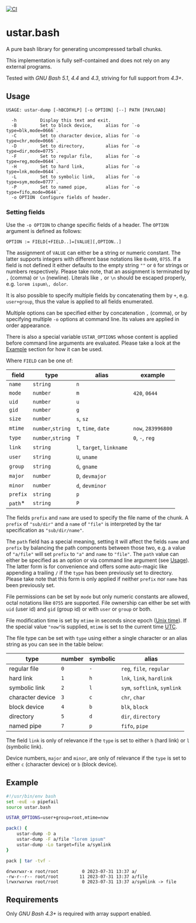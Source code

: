 [![CI](https://github.com/goregath/ustar.bash/actions/workflows/tests.yml/badge.svg)](https://github.com/goregath/ustar.bash/actions/workflows/tests.yml)

# ustar.bash

A pure bash library for generating uncompressed tarball chunks.

This implementation is fully self-contained and does not rely on any external programs.

Tested with _GNU Bash 5.1_, _4.4_ and _4.3_, striving for full support from _4.3+_.

## Usage

    USAGE: ustar-dump [-hBCDFHLP] [-o OPTION] [--] PATH [PAYLOAD]
    
      -h         Display this text and exit.
      -B         Set to block device,     alias for `-o type=blk,mode=0666`.
      -C         Set to character device, alias for `-o type=chr,mode=0666`.
      -D         Set to directory,        alias for `-o type=dir,mode=0775`.
      -F         Set to regular file,     alias for `-o type=reg,mode=0644`.
      -H         Set to hard link,        alias for `-o type=lnk,mode=0644`.
      -L         Set to symbolic link,    alias for `-o type=sym,mode=0777`.
      -P         Set to named pipe,       alias for `-o type=fifo,mode=0644`.
      -o OPTION  Configure fields of header.


### Setting fields

Use the `-o OPTION` to change specific fields of a header. The `OPTION` argument is defined as follows:

    OPTION := FIELD[+FIELD..]=[VALUE][,OPTION..]

The assignment of `VALUE` can either be a string or numeric constant. The latter supports integers with different base
notations like `0x400`, `0755`. If a field is not defined it either defaults to the empty string `""` or `0` for strings
or numbers respectively. Please take note, that an assignment is terminated by `,` (comma) or `\n` (newline). Literals
like `,` or `\n` should be escaped properly, e.g. `lorem ispum\, dolor`.

It is also possible to specify multiple fields by concatenating them by `+`, e.g. `user+group`, thus the value is
applied to all fields enumerated.

Multiple options can be specified either by concatenation `,` (comma), or by specifying multiple `-o` options at command
line. Its values are applied in order appearance.

There is also a special variable `USTAR_OPTIONS` whose content is applied before command line arguments are evaluated.
Please take a look at the [Example](#example) section for how it can be used.

Where `FIELD` can be one of:

| field    | type              | alias                     | example            |
|----------|-------------------|---------------------------|--------------------|
| `name`   | `string`          | `n`                       |                    |
| `mode`   | `number`          | `m`                       | `420`, `0644`      |
| `uid`    | `number`          | `u`                       |                    |
| `gid`    | `number`          | `g`                       |                    |
| `size`   | `number`          | `s`, `sz`                 |                    |
| `mtime`  | `number`,`string` | `t`, `time`, `date`       | `now`, `283996800` |
| `type`   | `number`,`string` | `T`                       | `0`, `-`, `reg`    |
| `link`   | `string`          | `l`, `target`, `linkname` |                    |
| `user`   | `string`          | `U`, `uname`              |                    |
| `group`  | `string`          | `G`, `gname`              |                    |
| `major`  | `number`          | `D`, `devmajor`           |                    |
| `minor`  | `number`          | `d`, `devminor`           |                    |
| `prefix` | `string`          | `p`                       |                    |
| `path`\* | `string`          | `P`                       |                    |

The fields `prefix` and `name` are used to specify the file name of the chunk. A `prefix` of `"sub/dir"` and a `name` of
`"file"` is interpreted by the tar specification as `"sub/dir/name"`.

The `path` field has a special meaning, setting it will affect the fields `name` and `prefix` by balancing the path
components between those two, e.g. a value of `"a/file"` will set `prefix` to `"a"` and `name` to `"file"`. The `path`
value can either be specified as an option or via command line argument (see [Usage](#usage)). The latter form is for
convenience and offers some auto-magic like appending a trailing `/` if the `type` has been previously set to directory.
Please take note that this form is only applied if neither `prefix` nor `name` has been previously set.

File permissions can be set by `mode` but only numeric constants are allowed, octal notations like `0755` are supported.
File ownership can either be set with `uid` (user id) and `gid` (group id) or with `user` or `group` or both.

File modification time is set by `mtime` in seconds since epoch ([Unix time][unixtime]). If the special value `"now"`is
supplied, `mtime` is set to the current time [UTC][utc].

The file type can be set with `type` using either a single character or an alias string as you can see in the table
below: 

| type             | number | symbolic | alias                        |
|------------------|--------|----------|------------------------------|
| regular file     | `0`    | `-`      | `reg`, `file`, `regular`     | 
| hard link        | `1`    | `h`      | `lnk`, `link`, `hardlink`    |
| symbolic link    | `2`    | `l`      | `sym`, `softlink`, `symlink` |
| character device | `3`    | `c`      | `chr`, `char`                |
| block device     | `4`    | `b`      | `blk`, `block`               |
| directory        | `5`    | `d`      | `dir`, `directory`           |
| named pipe       | `7`    | `p`      | `fifo`, `pipe`               |

The field `link` is only of relevance if the `type` is set to either `h` (hard link) or `l` (symbolic link).

Device numbers, `major` and `minor`, are only of relevance if the `type` is set to either `c` (character device) or `b`
(block device).

## Example

```bash
#!/usr/bin/env bash
set -euE -o pipefail
source ustar.bash

USTAR_OPTIONS=user+group=root,mtime=now

pack() {
    ustar-dump -D a
    ustar-dump -F a/file "lorem ipsum"
    ustar-dump -Lo target=file a/symlink
}

pack | tar -tvf -
```
```plain
drwxrwxr-x root/root         0 2023-07-31 13:37 a/
-rw-r--r-- root/root        11 2023-07-31 13:37 a/file
lrwxrwxrwx root/root         0 2023-07-31 13:37 a/symlink -> file
```

## Requirements

Only _GNU Bash 4.3+_ is required with array support enabled.

[unixtime]: https://en.wikipedia.org/wiki/Unix_time
[utc]: https://en.wikipedia.org/wiki/Coordinated_Universal_Time
